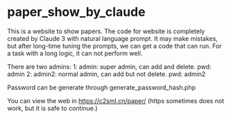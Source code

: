 # paper_show_by_claude
This is a website to show papers. The code for website is completely created by Claude 3 with natural language prompt.
It may make mistakes, but after long-time tuning the prompts, we can get a code that can run.
For a task with a long logic, it can not perform well.

There are two admins:
    1: admin: super admin, can add and delete. pwd: admin
    2: admin2: normal admin, can add but not delete. pwd: admin2

Password can be generate through generate_password_hash.php

You can view the web in https://c2sml.cn/paper/ (https sometimes does not work, but it is safe to continue.)